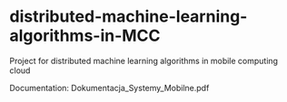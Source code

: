 # distributed-machine-learning-algorithms-in-MCC

Project for distributed machine learning algorithms in mobile computing cloud 

Documentation: Dokumentacja_Systemy_Mobilne.pdf
